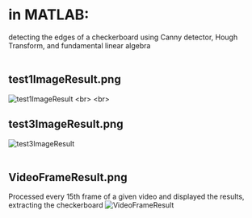 # in MATLAB:
detecting the edges of a checkerboard using Canny detector, Hough Transform, and fundamental linear algebra
<br>
<br>
## test1ImageResult.png
![test1ImageResult]([https://github.com/R4VILKHGB/Edge-Detection-and-Processing/blob/ef27c9b4f186584a1765ae08dab5813c32a19070/test1ImageResult.png](https://github.com/R4VILKHGB/Computer-Vision/blob/274538156b2adb5a0f45640c1ec688ea79d8c10b/Edge-Detection-and-Processing/test1ImageResult.png))
<br>
<br>
## test3ImageResult.png
![test3ImageResult](https://github.com/R4VILKHGB/Edge-Detection-and-Processing/blob/f24679cd629ea9cbbe57a9f05bfa04db9ba325ab/test3ImageResult.png)
<br>
<br>
## VideoFrameResult.png
Processed every 15th frame of a given video and displayed the results, extracting the checkerboard
![VideoFrameResult](https://github.com/R4VILKHGB/Edge-Detection-and-Processing/blob/f24679cd629ea9cbbe57a9f05bfa04db9ba325ab/VideoFrameResult.png)

